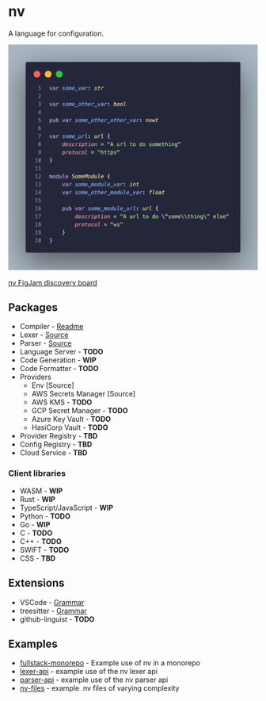 # nv

A language for configuration.

![nv language snippet - neovim](./extensions/vscode-nv/docs/assets/images/vscode-nv-syntax-highlighting.png)

[nv FigJam discovery board](https://www.figma.com/file/YLWiYaLvchfUlrbmr4P0M2/NV-Discovery?type=whiteboard&node-id=0%3A1&t=7aag2YKaHTLDS4lW-1)

## Packages

- Compiler - [Readme](./packages/compiler/README.md)
- Lexer - [Source](./packages/lexer/src/lexer.rs)
- Parser - [Source](./packages/parser/src/main.rs)
- Language Server - **TODO**
- Code Generation - **WIP**
- Code Formatter - **TODO**
- Providers
    - Env [Source]
    - AWS Secrets Manager [Source]
    - AWS KMS - **TODO**
    - GCP Secret Manager - **TODO**
    - Azure Key Vault - **TODO**
    - HasiCorp Vault - **TODO**
- Provider Registry - **TBD**
- Config Registry - **TBD**
- Cloud Service - **TBD**

### Client libraries

- WASM - **WIP**
- Rust - **WIP**
- TypeScript/JavaScript - **WIP**
- Python - **TODO**
- Go - **WIP**
- C - **TODO**
- C++ - **TODO**
- SWIFT - **TODO**
- CSS - **TBD**

## Extensions

- VSCode - [Grammar](./extensions/vscode-nv/syntaxes/nv.tmLanguage.json)
- treesitter - [Grammar](./extensions/tree-sitter-nv/grammar.js)
- github-linguist - **TODO**

## Examples

- [fullstack-monorepo](./examples/fullstack-monorepo/) - Example use of nv in a monorepo
- [lexer-api](./examples/lexer-api/) - example use of the nv lexer api
- [parser-api](./examples/parser-api/) - example use of the nv parser api
- [nv-files](./examples/nv-files/) - example .nv files of varying complexity
